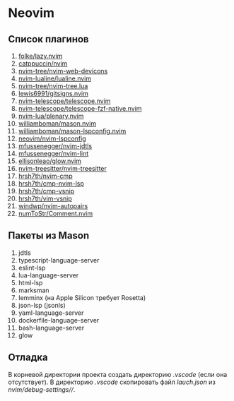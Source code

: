 # Neovim

## Список плагинов

1. [folke/lazy.nvim](https://github.com/folke/lazy.nvim)
2. [catppuccin/nvim](https://github.com/catppuccin/nvim)
3. [nvim-tree/nvim-web-devicons](https://github.com/nvim-tree/nvim-web-devicons)
4. [nvim-lualine/lualine.nvim](https://github.com/nvim-lualine/lualine.nvim)
5. [nvim-tree/nvim-tree.lua](https://github.com/nvim-tree/nvim-tree.lua)
6. [lewis6991/gitsigns.nvim](https://github.com/lewis6991/gitsigns.nvim)
7. [nvim-telescope/telescope.nvim](https://github.com/nvim-telescope/telescope.nvim)
8. [nvim-telescope/telescope-fzf-native.nvim](https://github.com/nvim-telescope/telescope-fzf-native.nvim)
9. [nvim-lua/plenary.nvim](https://github.com/nvim-lua/plenary.nvim)
10. [williamboman/mason.nvim](https://github.com/williamboman/mason.nvim)
11. [williamboman/mason-lspconfig.nvim](https://github.com/williamboman/mason-lspconfig.nvim)
12. [neovim/nvim-lspconfig](https://github.com/neovim/nvim-lspconfig)
13. [mfussenegger/nvim-jdtls](https://github.com/mfussenegger/nvim-jdtls)
14. [mfussenegger/nvim-lint](https://github.com/mfussenegger/nvim-lint)
15. [ellisonleao/glow.nvim](https://github.com/ellisonleao/glow.nvim)
16. [nvim-treesitter/nvim-treesitter](https://github.com/nvim-treesitter/nvim-treesitter)
17. [hrsh7th/nvim-cmp](https://github.com/hrsh7th/nvim-cmp)
18. [hrsh7th/cmp-nvim-lsp](https://github.com/hrsh7th/cmp-nvim-lsp)
19. [hrsh7th/cmp-vsnip](https://github.com/hrsh7th/cmp-vsnip)
20. [hrsh7th/vim-vsnip](https://github.com/hrsh7th/vim-vsnip)
21. [windwp/nvim-autopairs](https://github.com/windwp/nvim-autopairs)
22. [numToStr/Comment.nvim](https://github.com/numToStr/Comment.nvim)

## Пакеты из Mason 

1. jdtls
2. typescript-language-server
3. eslint-lsp
4. lua-language-server
5. html-lsp
6. marksman
7. lemminx (на Apple Silicon требует Rosetta) 
8. json-lsp (jsonls)
9. yaml-language-server
10. dockerfile-language-server
11. bash-language-server
12. glow

## Отладка

В корневой директории проекта создать директорию _.vscode_ (если она отсутствует). 
В директорию _.vscode_ скопировать файл _lauch.json_ из _nvim/debug-settings/<language-name>/_.
